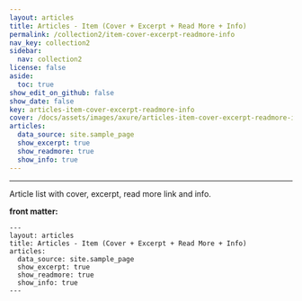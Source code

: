```yaml
---
layout: articles
title: Articles - Item (Cover + Excerpt + Read More + Info)
permalink: /collection2/item-cover-excerpt-readmore-info
nav_key: collection2
sidebar:
  nav: collection2
license: false
aside:
  toc: true
show_edit_on_github: false
show_date: false
key: articles-item-cover-excerpt-readmore-info
cover: /docs/assets/images/axure/articles-item-cover-excerpt-readmore-info.jpg
articles:
  data_source: site.sample_page
  show_excerpt: true
  show_readmore: true
  show_info: true
---
```


<div class="article__content" markdown="1">

---

Article list with cover, excerpt, read more link and info.

<!--more-->

**front matter:**

    ---
    layout: articles
    title: Articles - Item (Cover + Excerpt + Read More + Info)
    articles:
      data_source: site.sample_page
      show_excerpt: true
      show_readmore: true
      show_info: true
    ---

</div>
